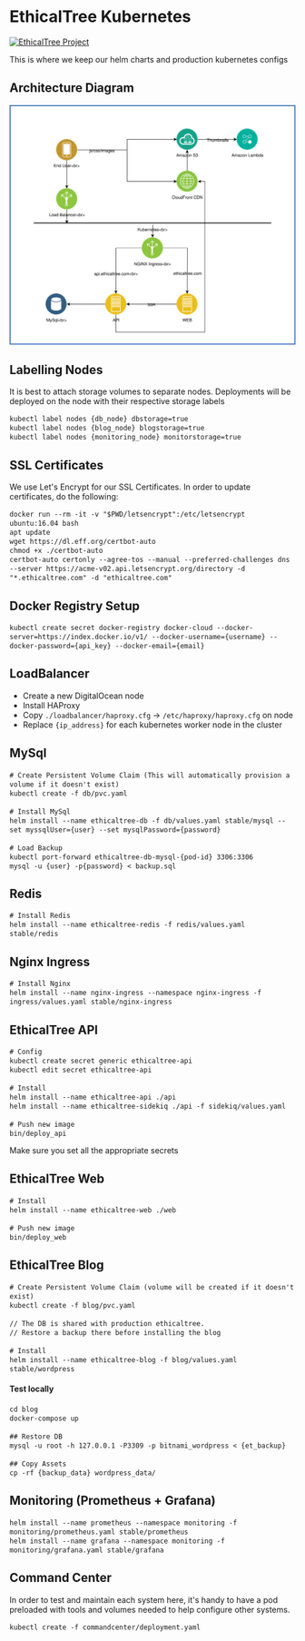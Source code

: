 # EthicalTree Kubernetes

[![EthicalTree Project](https://img.shields.io/badge/site-EthicalTree-blue.svg)](https://ethicaltree.com)

This is where we keep our helm charts and production kubernetes configs

## Architecture Diagram

![Architecture Diagram](/ET_Infrastructure.svg?raw=true&sanitize=true)

## Labelling Nodes

It is best to attach storage volumes to separate nodes. Deployments will be deployed on the node with their respective storage labels

```
kubectl label nodes {db_node} dbstorage=true
kubectl label nodes {blog_node} blogstorage=true
kubectl label nodes {monitoring_node} monitorstorage=true
```

## SSL Certificates

We use Let's Encrypt for our SSL Certificates. In order to update certificates, do the following:

```
docker run --rm -it -v "$PWD/letsencrypt":/etc/letsencrypt ubuntu:16.04 bash
apt update
wget https://dl.eff.org/certbot-auto
chmod +x ./certbot-auto
certbot-auto certonly --agree-tos --manual --preferred-challenges dns --server https://acme-v02.api.letsencrypt.org/directory -d "*.ethicaltree.com" -d "ethicaltree.com"
```

## Docker Registry Setup

```
kubectl create secret docker-registry docker-cloud --docker-server=https://index.docker.io/v1/ --docker-username={username} --docker-password={api_key} --docker-email={email}
```

## LoadBalancer

- Create a new DigitalOcean node
- Install HAProxy
- Copy `./loadbalancer/haproxy.cfg` -> `/etc/haproxy/haproxy.cfg` on node
- Replace `{ip_address}` for each kubernetes worker node in the cluster


## MySql

```
# Create Persistent Volume Claim (This will automatically provision a volume if it doesn't exist)
kubectl create -f db/pvc.yaml

# Install MySql
helm install --name ethicaltree-db -f db/values.yaml stable/mysql --set myssqlUser={user} --set mysqlPassword={password}

# Load Backup
kubectl port-forward ethicaltree-db-mysql-{pod-id} 3306:3306
mysql -u {user} -p{password} < backup.sql
```

## Redis

```
# Install Redis
helm install --name ethicaltree-redis -f redis/values.yaml stable/redis
```

## Nginx Ingress

```
# Install Nginx
helm install --name nginx-ingress --namespace nginx-ingress -f ingress/values.yaml stable/nginx-ingress
```

## EthicalTree API

```
# Config
kubectl create secret generic ethicaltree-api
kubectl edit secret ethicaltree-api

# Install
helm install --name ethicaltree-api ./api
helm install --name ethicaltree-sidekiq ./api -f sidekiq/values.yaml

# Push new image
bin/deploy_api
```

Make sure you set all the appropriate secrets

## EthicalTree Web

```
# Install
helm install --name ethicaltree-web ./web

# Push new image
bin/deploy_web
```

## EthicalTree Blog
```
# Create Persistent Volume Claim (volume will be created if it doesn't exist)
kubectl create -f blog/pvc.yaml

// The DB is shared with production ethicaltree.
// Restore a backup there before installing the blog

# Install
helm install --name ethicaltree-blog -f blog/values.yaml stable/wordpress
```

#### Test locally

```
cd blog
docker-compose up

## Restore DB
mysql -u root -h 127.0.0.1 -P3309 -p bitnami_wordpress < {et_backup}

## Copy Assets
cp -rf {backup_data} wordpress_data/
```

## Monitoring (Prometheus + Grafana)


```
helm install --name prometheus --namespace monitoring -f monitoring/prometheus.yaml stable/prometheus
helm install --name grafana --namespace monitoring -f monitoring/grafana.yaml stable/grafana
```


## Command Center

In order to test and maintain each system here, it's handy to have a pod preloaded with tools and volumes needed to help configure other systems.

```
kubectl create -f commandcenter/deployment.yaml
```


